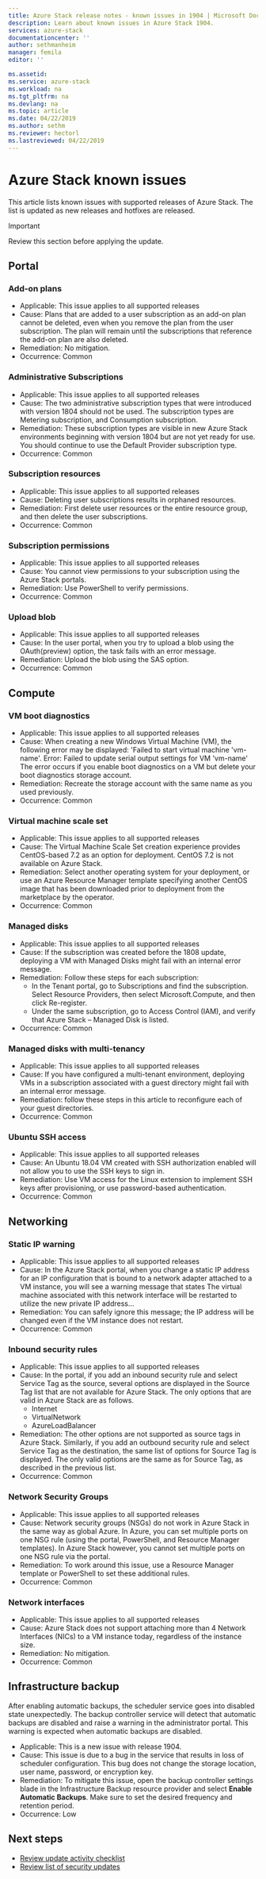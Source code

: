 ```yaml
---
title: Azure Stack release notes - known issues in 1904 | Microsoft Docs
description: Learn about known issues in Azure Stack 1904.
services: azure-stack
documentationcenter: ''
author: sethmanheim
manager: femila
editor: ''

ms.assetid:  
ms.service: azure-stack
ms.workload: na
ms.tgt_pltfrm: na
ms.devlang: na
ms.topic: article
ms.date: 04/22/2019
ms.author: sethm
ms.reviewer: hectorl
ms.lastreviewed: 04/22/2019
---
```


# Azure Stack known issues

This article lists known issues with supported releases of Azure Stack. The list is updated as new releases and hotfixes are released.

> [!IMPORTANT]  
> Review this section before applying the update.

## Portal

### Add-on plans

- Applicable: This issue applies to all supported releases
- Cause: Plans that are added to a user subscription as an add-on plan cannot be deleted, even when you remove the plan from the user subscription. The plan will remain until the subscriptions that reference the add-on plan are also deleted.
- Remediation: No mitigation.
- Occurrence: Common

### Administrative Subscriptions

- Applicable: This issue applies to all supported releases
- Cause: The two administrative subscription types that were introduced with version 1804 should not be used. The subscription types are Metering subscription, and Consumption subscription.
- Remediation: These subscription types are visible in new Azure Stack environments beginning with version 1804 but are not yet ready for use. You should continue to use the Default Provider subscription type.
- Occurrence: Common

### Subscription resources

- Applicable: This issue applies to all supported releases
- Cause: Deleting user subscriptions results in orphaned resources.
- Remediation: First delete user resources or the entire resource group, and then delete the user subscriptions.
- Occurrence: Common

### Subscription permissions

- Applicable: This issue applies to all supported releases
- Cause: You cannot view permissions to your subscription using the Azure Stack portals.
- Remediation: Use PowerShell to verify permissions.
- Occurrence: Common

### Upload blob

- Applicable: This issue applies to all supported releases
- Cause: In the user portal, when you try to upload a blob using the OAuth(preview) option, the task fails with an error message.
- Remediation: Upload the blob using the SAS option.
- Occurrence: Common

## Compute

### VM boot diagnostics

- Applicable: This issue applies to all supported releases
- Cause: When creating a new Windows Virtual Machine (VM), the following error may be displayed:
'Failed to start virtual machine 'vm-name'. Error: Failed to update serial output settings for VM 'vm-name'
The error occurs if you enable boot diagnostics on a VM but delete your boot diagnostics storage account.
- Remediation: Recreate the storage account with the same name as you used previously.
- Occurrence: Common

### Virtual machine scale set

- Applicable: This issue applies to all supported releases
- Cause: The Virtual Machine Scale Set creation experience provides CentOS-based 7.2 as an option for deployment. CentOS 7.2 is not available on Azure Stack.
- Remediation: Select another operating system for your deployment, or use an Azure Resource Manager template specifying another CentOS image that has been downloaded prior to deployment from the marketplace by the operator.
- Occurrence: Common

### Managed disks

- Applicable: This issue applies to all supported releases
- Cause: If the subscription was created before the 1808 update, deploying a VM with Managed Disks might fail with an internal error message.
- Remediation: Follow these steps for each subscription:
  - In the Tenant portal, go to Subscriptions and find the subscription. Select Resource Providers, then select Microsoft.Compute, and then click Re-register.
  - Under the same subscription, go to Access Control (IAM), and verify that Azure Stack – Managed Disk is listed.
- Occurrence: Common

### Managed disks with multi-tenancy

- Applicable: This issue applies to all supported releases
- Cause: If you have configured a multi-tenant environment, deploying VMs in a subscription associated with a guest directory might fail with an internal error message.
- Remediation: follow these steps in this article to reconfigure each of your guest directories.
- Occurrence: Common

### Ubuntu SSH access

- Applicable: This issue applies to all supported releases
- Cause: An Ubuntu 18.04 VM created with SSH authorization enabled will not allow you to use the SSH keys to sign in.
- Remediation: Use VM access for the Linux extension to implement SSH keys after provisioning, or use password-based authentication.
- Occurrence: Common

## Networking

### Static IP warning

- Applicable: This issue applies to all supported releases
- Cause: In the Azure Stack portal, when you change a static IP address for an IP configuration that is bound to a network adapter attached to a VM instance, you will see a warning message that states
The virtual machine associated with this network interface will be restarted to utilize the new private IP address...
- Remediation: You can safely ignore this message; the IP address will be changed even if the VM instance does not restart.
- Occurrence: Common

### Inbound security rules

- Applicable: This issue applies to all supported releases
- Cause: In the portal, if you add an inbound security rule and select Service Tag as the source, several options are displayed in the Source Tag list that are not available for Azure Stack. The only options that are valid in Azure Stack are as follows.
  - Internet
  - VirtualNetwork
  - AzureLoadBalancer
- Remediation: The other options are not supported as source tags in Azure Stack. Similarly, if you add an outbound security rule and select Service Tag as the destination, the same list of options for Source Tag is displayed. The only valid options are the same as for Source Tag, as described in the previous list.
- Occurrence: Common

### Network Security Groups

- Applicable: This issue applies to all supported releases
- Cause: Network security groups (NSGs) do not work in Azure Stack in the same way as global Azure. In Azure, you can set multiple ports on one NSG rule (using the portal, PowerShell, and Resource Manager templates). In Azure Stack however, you cannot set multiple ports on one NSG rule via the portal.
- Remediation: To work around this issue, use a Resource Manager template or PowerShell to set these additional rules.
- Occurrence: Common

### Network interfaces

- Applicable: This issue applies to all supported releases
- Cause: Azure Stack does not support attaching more than 4 Network Interfaces (NICs) to a VM instance today, regardless of the instance size.
- Remediation: No mitigation.
- Occurrence: Common

## Infrastructure backup

<!--Bug 3615401 - scheduler config lost; new issue in YYMM;  hectorl-->
After enabling automatic backups, the scheduler service goes into disabled state unexpectedly. The backup controller service will detect that automatic backups are disabled and raise a warning in the administrator portal. This warning is expected when automatic backups are disabled.

- Applicable: This is a new issue with release 1904.
- Cause: This issue is due to a bug in the service that results in loss of scheduler configuration. This bug does not change the storage location, user name, password, or encryption key.
- Remediation: To mitigate this issue, open the backup controller settings blade in the Infrastructure Backup resource provider and select **Enable Automatic Backups**. Make sure to set the desired frequency and retention period.
- Occurrence: Low

<!-- ## Storage -->
<!-- ## SQL and MySQL-->
<!-- ## App Service -->
<!-- ## Usage -->
<!-- ### Identity -->
<!-- ### Marketplace -->

## Next steps

- [Review update activity checklist](azure-stack-release-notes-checklist.md)
- [Review list of security updates](azure-stack-release-notes-security-updates-1904.md)
